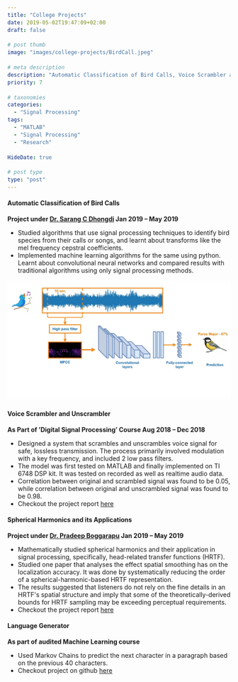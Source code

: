 ```yaml
---
title: "College Projects"
date: 2019-05-02T19:47:09+02:00
draft: false

# post thumb
image: "images/college-projects/BirdCall.jpeg"

# meta description
description: "Automatic Classification of Bird Calls, Voice Scrambler and Unscrambler"
priority: 7

# taxonomies
categories: 
  - "Signal Processing"
tags:
  - "MATLAB"
  - "Signal Processing"
  - "Research"
  
HideDate: true

# post type
type: "post"
---
```


#### Automatic Classification of Bird Calls 
**Project under [Dr. Sarang C Dhongdi](https://www.bits-pilani.ac.in/goa/sarang/profile) Jan 2019 – May 2019**
- Studied algorithms that use signal processing techniques to identify bird species from their calls or songs, and learnt about transforms like the mel frequency cepstral coefficients.
- Implemented machine learning algorithms for the same using python. Learnt about convolutional neural networks and compared results with traditional algorithms using only signal processing methods.

![image](../../images/college-projects/BirdCall.jpeg)

#### Voice Scrambler and Unscrambler 
**As Part of ’Digital Signal Processing’ Course Aug 2018 – Dec 2018**
- Designed a system that scrambles and unscrambles voice signal for safe, loss­less transmission. The process primarily involved modulation with a key frequency, and included 2 low pass filters.
- The model was first tested on MATLAB and finally implemented on TI 6748 DSP kit. It was tested on recorded as well as real­time audio data.
- Correlation between original and scrambled signal was found to be 0.05, while correlation between original and unscrambled signal was found to be 0.98.
- Checkout the project report [here](https://drive.google.com/file/d/0B28lYNZMvTvwajMwZ1ZaQVEyWVk5V3R6NUFTcVBFYlZlRjJv/view?usp=sharing&resourcekey=0-YXihl6qDrb5-cPhKqOABcQ)


#### Spherical Harmonics and its Applications
**Project under [Dr. Pradeep Boggarapu](https://www.bits-pilani.ac.in/goa/pradeepb/profile) Jan 2019 – May 2019**
- Mathematically studied spherical harmonics and their application in signal processing, specifically, head-related transfer functions (HRTF). 
- Studied one paper that analyses the effect spatial smoothing has on the localization accuracy. It was done by systematically reducing the order of a spherical-harmonic-based HRTF representation.
- The results suggested that listeners do not rely on the fine details in an HRTF's spatial structure and imply that some of the theoretically-derived bounds for HRTF sampling may be exceeding perceptual requirements.
- Checkout the project report [here](https://drive.google.com/file/d/1g7MiJ1o1CP1_Pg8A5lOcmOd_IQEHojY6/view?usp=sharing)

#### Language Generator
**As part of audited Machine Learning course**
- Used Markov Chains to predict the next character in a paragraph based on the previous 40 characters.
- Checkout project on github [here](https://github.com/Sneha-shah/language-generator)




